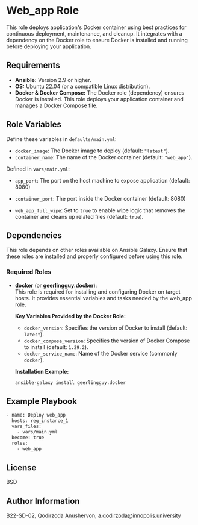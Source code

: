 Web_app Role
=========

This role deploys application's Docker container using best practices for continuous deployment, maintenance, and cleanup. It integrates with a dependency on the Docker role to ensure Docker is installed and running before deploying your application.

Requirements
------------


- **Ansible:** Version 2.9 or higher.
- **OS:** Ubuntu 22.04 (or a compatible Linux distribution).
- **Docker & Docker Compose:** The Docker role (dependency) ensures Docker is installed. This role deploys your application container and manages a Docker Compose file.


Role Variables
--------------

Define these variables in `defaults/main.yml`:

- `docker_image`: The Docker image to deploy (default: `"latest"`).
- `container_name`: The name of the Docker container (default: `"web_app"`).

Defined in `vars/main.yml`:  
- `app_port`:  The port on the host machine to expose application (default: 8080) 

- `container_port`: The port inside the Docker container (default: 8080) 

- `web_app_full_wipe`: Set to `true` to enable wipe logic that removes the container and cleans up related files (default: `true`).


Dependencies
------------

This role depends on other roles available on Ansible Galaxy. Ensure that these roles are installed and properly configured before using this role.

### Required Roles

- **docker** (or **geerlingguy.docker**):  
  This role is required for installing and configuring Docker on target hosts. It provides essential variables and tasks needed by the web_app role.  

  **Key Variables Provided by the Docker Role:**
  - `docker_version`: Specifies the version of Docker to install (default: `latest`).
  - `docker_compose_version`: Specifies the version of Docker Compose to install (default: `1.29.2`).
  - `docker_service_name`: Name of the Docker service (commonly `docker`).

  **Installation Example:**
  ```bash
  ansible-galaxy install geerlingguy.docker

Example Playbook
----------------
```bash
- name: Deploy web_app
  hosts: reg_instance_1
  vars_files: 
    - vars/main.yml
  become: true
  roles:
    - web_app
```

License
-------

BSD

Author Information
------------------

B22-SD-02, Qodirzoda Anushervon, a.qodirzoda@innopolis.university 
